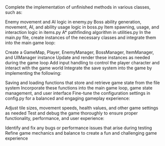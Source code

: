Complete the implementation of unfinished methods in various classes, such as:

Enemy movement and AI logic in enemy.py
Boss ability generation, movement, AI, and ability usage logic in boss.py
Item spawning, usage, and interaction logic in items.py
A* pathfinding algorithm in utilities.py
In the main.py file, create instances of the necessary classes and integrate them into the main game loop:

Create a GameMap, Player, EnemyManager, BossManager, ItemManager, and UIManager instance
Update and render these instances as needed during the game loop
Add input handling to control the player character and interact with the game world
Integrate the save system into the game by implementing the following:

Saving and loading functions that store and retrieve game state from the file system
Incorporate these functions into the main game loop, game state management, and user interface
Fine-tune the configuration settings in config.py for a balanced and engaging gameplay experience:

Adjust tile sizes, movement speeds, health values, and other game settings as needed
Test and debug the game thoroughly to ensure proper functionality, performance, and user experience:

Identify and fix any bugs or performance issues that arise during testing
Refine game mechanics and balance to create a fun and challenging game experience
